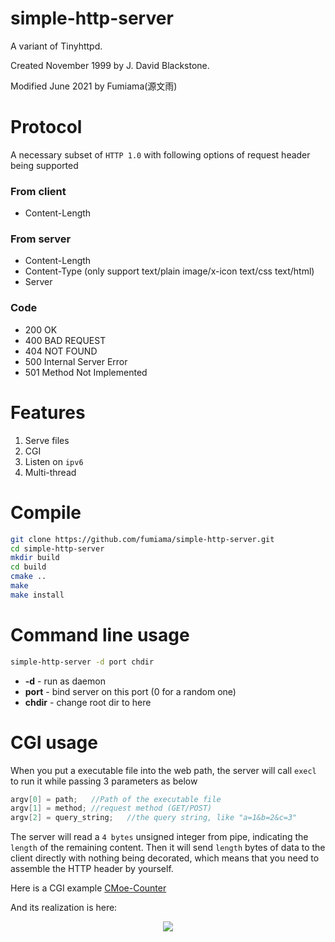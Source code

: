 # simple-http-server
A variant of Tinyhttpd.

Created November 1999 by J. David Blackstone.

Modified June 2021 by Fumiama(源文雨)

# Protocol

A necessary subset of `HTTP 1.0` with following options of request header being supported
### From client
- Content-Length
### From server
- Content-Length
- Content-Type (only support text/plain image/x-icon text/css text/html)
- Server
### Code
- 200 OK
- 400 BAD REQUEST
- 404 NOT FOUND
- 500 Internal Server Error
- 501 Method Not Implemented

# Features

1. Serve files
2. CGI
3. Listen on `ipv6`
4. Multi-thread

# Compile

```bash
git clone https://github.com/fumiama/simple-http-server.git
cd simple-http-server
mkdir build
cd build
cmake ..
make
make install
```

# Command line usage

```bash
simple-http-server -d port chdir
```

- **-d** - run as daemon
- **port** - bind server on this port (0 for a random one)
- **chdir** - change root dir to here

# CGI usage

When you put a executable file into the web path, the server will call `execl` to run it while passing 3 parameters as below

```c
argv[0] = path;   //Path of the executable file
argv[1] = method; //request method (GET/POST)
argv[2] = query_string;   //the query string, like "a=1&b=2&c=3"
```

The server will read a `4 bytes` unsigned integer from pipe, indicating the `length` of the remaining content. Then it will send `length` bytes of data to the client directly with nothing being decorated, which means that you need to assemble the HTTP header by yourself.

Here is a CGI example [CMoe-Counter](https://github.com/fumiama/CMoe-Counter)

And its realization is here:

<div align=center> <a href="#"> <img src="http://pan.fumiama.top:42412/cmoe?name=shttps&theme=gb" /> </a> </div>
